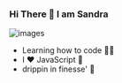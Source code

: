 ### Hi There 👋 I am Sandra 
![images](https://user-images.githubusercontent.com/41688158/91047806-46497e00-e638-11ea-9aec-f3ef1df1884d.jpg)
- Learning how to code 👩‍💻
- I ♥️ JavaScript 💋
- drippin in finesse' 💯
